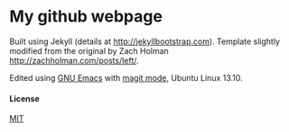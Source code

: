 # My github webpage

Built using Jekyll (details at <http://jekyllbootstrap.com>). Template
slightly modified from the original by Zach Holman <http://zachholman.com/posts/left/>.

Edited using [GNU Emacs](http://www.gnu.org/software/emacs/) with
[magit mode](https://github.com/magit/magit), Ubuntu Linux 13.10.


#### License

[MIT](http://opensource.org/licenses/MIT)

